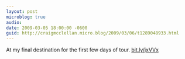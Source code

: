 ```yaml
---
layout: post
microblog: true
audio: 
date: 2009-03-05 18:00:00 -0600
guid: http://craigmcclellan.micro.blog/2009/03/06/t1289048933.html
---
```

At my final destination for the first few days of tour. 
[bit.ly/jxVVx](http://bit.ly/jxVVx)
